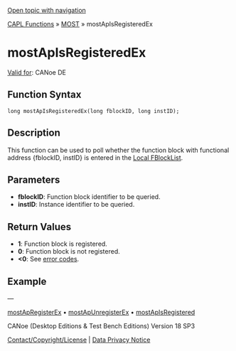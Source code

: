 [Open topic with navigation](../../../../../CANoeDEFamily.htm#Topics/CAPLFunctions/MOST/Functions/CAPLfunctionMOSTApIsRegisteredEx.md)

[CAPL Functions](../../CAPLfunctions.md) » [MOST](../CAPLfunctionsMOSTOverview.md) » mostApIsRegisteredEx

# mostApIsRegisteredEx

[Valid for](../../../Shared/FeatureAvailability.md): CANoe DE

## Function Syntax

```plaintext
long mostApIsRegisteredEx(long fblockID, long instID);
```

## Description

This function can be used to poll whether the function block with functional address {fblockID, instID} is entered in the [Local FBlockList](../../../CANoeCANalyzer/MOST/MOSTSimulationApplicationSocketLocalFBlockList.md).

## Parameters

- **fblockID**: Function block identifier to be queried.
- **instID**: Instance identifier to be queried.

## Return Values

- **1**: Function block is registered.
- **0**: Function block is not registered.
- **<0**: See [error codes](../CAPLfunctionsMOSTErrorCodes.md).

## Example

—

[mostApRegisterEx](CAPLfunctionMOSTApRegisterEx.md) • [mostApUnregisterEx](CAPLfunctionMOSTApUnregisterEx.md) • [mostApIsRegistered](CAPLfunctionMOSTApIsRegistered.md)

CANoe (Desktop Editions & Test Bench Editions) Version 18 SP3

[Contact/Copyright/License](../../../Shared/ContactCopyrightLicense.md) | [Data Privacy Notice](https://www.vector.com/int/en/company/get-info/privacy-policy/)
